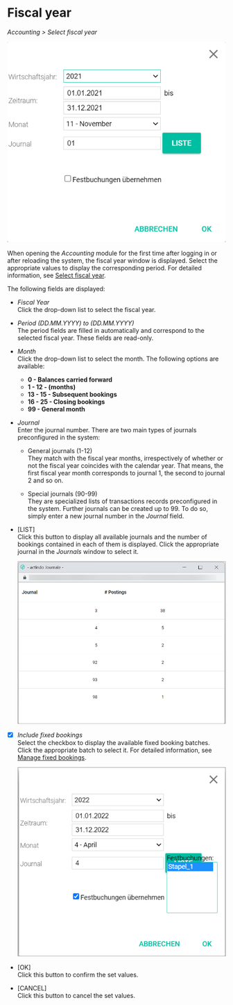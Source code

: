 
# Fiscal year

*Accounting > Select fiscal year*

![Select fiscal year](../../Assets/Screenshots/RetailSuiteAccounting/FiscalYear.png "[Select fiscal year]")

When opening the *Accounting* module for the first time after logging in or after reloading the system, the fiscal year window is displayed. Select the appropriate values to display the corresponding period. For detailed information, see [Select fiscal year](../Operation/01_SelectFiscalYear.md).

The following fields are displayed:

- *Fiscal Year*  
  Click the drop-down list to select the fiscal year.

- *Period (DD.MM.YYYY) to (DD.MM.YYYY)*  
  The period fields are filled in automatically and correspond to the selected fiscal year. These fields are read-only.

- *Month*  
  Click the drop-down list to select the month. The following options are available:  

    - **0 - Balances carried forward**
    - **1 - 12 - (months)**
    - **13 - 15 - Subsequent bookings**
    - **16 - 25 - Closing bookings**
    - **99 - General month**


- *Journal*  
  Enter the journal number. There are two main types of journals preconfigured in the system:

  - General journals (1-12)  
  They match with the fiscal year months, irrespectively of whether or not the fiscal year coincides with the calendar year. That means, the first fiscal year month corresponds to journal 1, the second to journal 2 and so on.

  - Special journals (90-99)  
  They are specialized lists of transactions records preconfigured in the system. Further journals can be created up to 99. To do so, simply enter a new journal number in the *Journal* field.

- [LIST]  
Click this button to display all available journals and the number of bookings contained in each of them is displayed. Click the appropriate journal in the *Journals* window to select it.

  ![Select journal](../../Assets/Screenshots/RetailSuiteAccounting/Book/SelectFiscalYearJournals.png "[Select journal]")

- [x] *Include fixed bookings*  
  Select the checkbox to display the available fixed booking batches. Click the appropriate batch to select it. For detailed information, see [Manage fixed bookings](../Integration/06_ManageFixedBookings.md).

    ![Select journal](../../Assets/Screenshots/RetailSuiteAccounting/SelectFiscalYear03.png "[Select journal]")

- [OK]  
  Click this button to confirm the set values.

- [CANCEL]  
  Click this button to cancel the set values.
